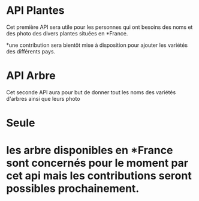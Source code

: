 # API Plantes

Cet première API sera utile
pour les personnes qui ont
besoins des noms et des photo
des divers plantes situées en *France.

*une contribution sera 
bientôt mise à disposition pour
ajouter les variétés des
différents pays.

# API Arbre

Cet seconde API aura pour
but de donner tout les noms des variétés
d'arbres ainsi que leurs photo 

<h1>Seule<h1> les arbre disponibles en *France
sont concernés pour 
le moment par cet api mais les 
contributions seront possibles prochainement.
